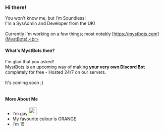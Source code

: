 ### Hi there!
You won't know me, but I'm Soundless!<br>
I'm a SysAdmin and Developer from the UK!<br>
<br>
Currently I'm working on a few things; most notably [https://mystbots.com](MystBots).<br>
<br>
#### What's MystBots then?
I'm glad that you asked!<br>
MystBots is an upcoming way of making **your very own Discord Bot** completely for free - Hosted 24/7 on our servers.<br>
<br>
It's coming soon ;)<br>
<br>
#### More About Me
<ul>
  <li> I'm gay <img src="https://images.emojiterra.com/google/noto-emoji/v2.034/128px/1f3f3-1f308.png" style="aspect-ration:1; height: 25px;"></li>
  <li> My favourite colour is ORANGE </li>
  <li> I'm 15 </li>
</ul>
